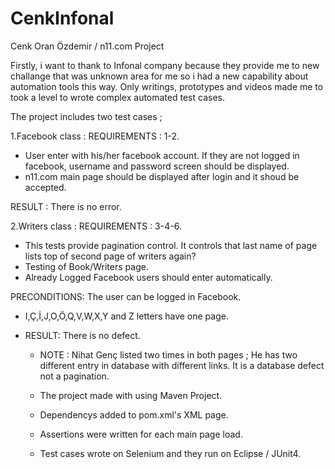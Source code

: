 # CenkInfonal

Cenk Oran Özdemir / n11.com Project

   Firstly, i want to thank to Infonal company because they provide me to new challange that was unknown area 
for me so i had a new capability about automation tools this way. Only writings, prototypes and 
videos made me to took a level to wrote complex automated test cases.

The project includes two test cases ;

   1.Facebook class : 
     REQUIREMENTS : 1-2.

   - User enter with his/her facebook account. If they are not logged in facebook, username and password screen 
should be displayed.
   - n11.com main page should be displayed after login and it shoud be accepted.

RESULT : There is no error. 

   2.Writers class : 
     REQUIREMENTS : 3-4-6.

   - This tests provide pagination control. It controls that last name of page lists top of second page of 
   writers again?
   - Testing of Book/Writers page.
   - Already Logged Facebook users should enter automatically. 
    
PRECONDITIONS: The user can be logged in Facebook.
     
   - I,Ç,İ,J,O,Ö,Q,V,W,X,Y and Z letters have one page.

- RESULT: There is no defect. 
   - NOTE : Nihat Genç listed two times in both pages ;
            He has two different entry in database with different links. 
            It is a database defect not a pagination.

   - The project made with using Maven Project.
   - Dependencys added to pom.xml's XML page.
   - Assertions were written for each main page load.
   - Test cases wrote on Selenium and they run on Eclipse / JUnit4.
